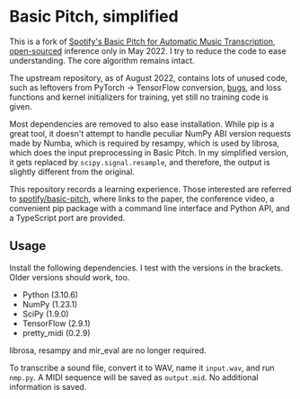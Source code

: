 Basic Pitch, simplified
=======================

This is a fork of
[Spotify's Basic Pitch for Automatic Music Transcription](https://basicpitch.io/),
[open-sourced](https://github.com/spotify/basic-pitch/blob/main/LICENSE "Apache License 2.0")
inference only in May 2022.
I try to reduce the code to ease understanding.
The core algorithm remains intact.

The upstream repository, as of August 2022, contains lots of unused code,
such as leftovers from PyTorch → TensorFlow conversion,
[bugs](https://github.com/spotify/basic-pitch/issues/21),
and loss functions and kernel initializers for training,
yet still no training code is given.

Most dependencies are removed to also ease installation.
While pip is a great tool,
it doesn't attempt to handle peculiar NumPy ABI version requests made by Numba,
which is required by resampy,
which is used by librosa,
which does the input preprocessing in Basic Pitch.
In my simplified version, it gets replaced by `scipy.signal.resample`,
and therefore, the output is slightly different from the original.

This repository records a learning experience.
Those interested are referred to
[spotify/basic-pitch](https://github.com/spotify/basic-pitch),
where links to the paper,
the conference video,
a convenient pip package with a command line interface and Python API,
and a TypeScript port
are provided.

Usage
-----

Install the following dependencies.
I test with the versions in the brackets.
Older versions should work, too.

- Python (3.10.6)
- NumPy (1.23.1)
- SciPy (1.9.0)
- TensorFlow (2.9.1)
- pretty_midi (0.2.9)

librosa, resampy and mir\_eval are no longer required.

To transcribe a sound file,
convert it to WAV,
name it `input.wav`,
and run `nmp.py`.
A MIDI sequence will be saved as `output.mid`.
No additional information is saved.
